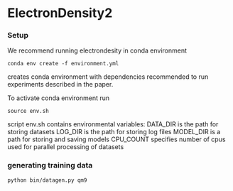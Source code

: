 # ElectronDensity2

### Setup

We recommend running electrondesity in conda environment

`conda env create -f environment.yml`

creates conda environment with dependencies recommended to
run experiments described in the paper.

To activate conda environment run 

`source env.sh`

script env.sh contains environmental variables:
DATA_DIR is the path for storing datasets
LOG_DIR is the path for storing log files
MODEL_DIR is a path for storing and saving models
CPU_COUNT specifies number of cpus used for parallel processing of datasets

### generating training data
```
python bin/datagen.py qm9
```